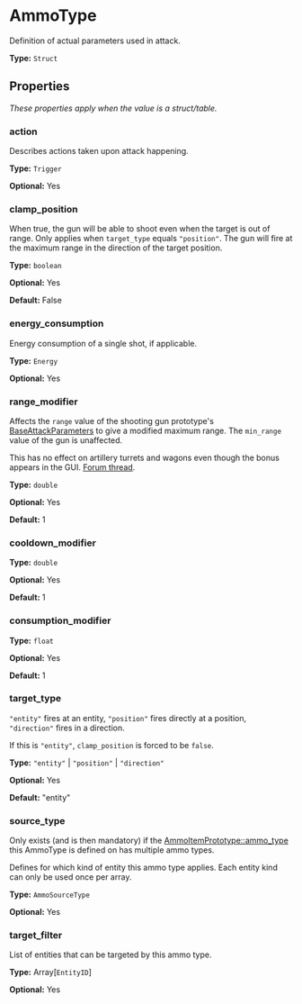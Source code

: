 # AmmoType

Definition of actual parameters used in attack.

**Type:** `Struct`

## Properties

*These properties apply when the value is a struct/table.*

### action

Describes actions taken upon attack happening.

**Type:** `Trigger`

**Optional:** Yes

### clamp_position

When true, the gun will be able to shoot even when the target is out of range. Only applies when `target_type` equals `"position"`. The gun will fire at the maximum range in the direction of the target position.

**Type:** `boolean`

**Optional:** Yes

**Default:** False

### energy_consumption

Energy consumption of a single shot, if applicable.

**Type:** `Energy`

**Optional:** Yes

### range_modifier

Affects the `range` value of the shooting gun prototype's [BaseAttackParameters](prototype:BaseAttackParameters) to give a modified maximum range. The `min_range` value of the gun is unaffected.

This has no effect on artillery turrets and wagons even though the bonus appears in the GUI. [Forum thread](https://forums.factorio.com/103658).

**Type:** `double`

**Optional:** Yes

**Default:** 1

### cooldown_modifier

**Type:** `double`

**Optional:** Yes

**Default:** 1

### consumption_modifier

**Type:** `float`

**Optional:** Yes

**Default:** 1

### target_type

`"entity"` fires at an entity, `"position"` fires directly at a position, `"direction"` fires in a direction.

If this is `"entity"`, `clamp_position` is forced to be `false`.

**Type:** `"entity"` | `"position"` | `"direction"`

**Optional:** Yes

**Default:** "entity"

### source_type

Only exists (and is then mandatory) if the [AmmoItemPrototype::ammo_type](prototype:AmmoItemPrototype::ammo_type) this AmmoType is defined on has multiple ammo types.

Defines for which kind of entity this ammo type applies. Each entity kind can only be used once per array.

**Type:** `AmmoSourceType`

**Optional:** Yes

### target_filter

List of entities that can be targeted by this ammo type.

**Type:** Array[`EntityID`]

**Optional:** Yes

